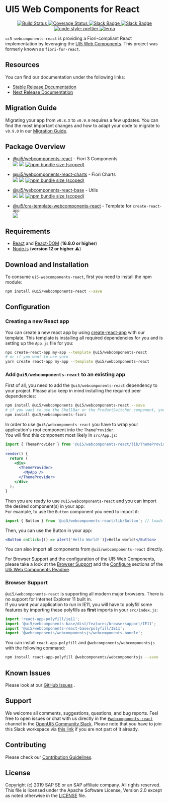 <a name="top"></a>
# UI5 Web Components for React
<p align="center">
  <a href="https://github.com/SAP/ui5-webcomponents-react/actions?query=workflow:%22build%22" target="_blank">
    <img alt="Build Status" src="https://github.com/SAP/ui5-webcomponents-react/workflows/build/badge.svg">
  </a>
  <a href='https://coveralls.io/github/SAP/ui5-webcomponents-react'>
    <img src='https://coveralls.io/repos/github/SAP/ui5-webcomponents-react/badge.svg' alt='Coverage Status' />
  </a>
  <a href="https://ui5-slack-invite.cfapps.eu10.hana.ondemand.com/" target="_blank">
      <img alt="Slack Badge" src="https://badgen.net/badge/slack/Join OpenUI5 Slack workspace/blue?icon=slack">
    </a>
  <a href="https://openui5.slack.com/archives/CSQEJ2J04" target="_blank">
    <img alt="Slack Badge" src="https://badgen.net/badge/slack/webcomponents-react/orange?icon=slack">
  </a>
  <a href="https://github.com/prettier/prettier" target="_blank">
    <img alt="code style: prettier" src="https://badgen.net/badge/code%20style/prettier?color=pink"> 
  </a>
  <a href="https://lernajs.io/" target="_blank">
  <img alt="lerna" src="https://badgen.net/badge/maintained%20with/lerna?color=purple">
  </a>
</p>

`ui5-webcomponents-react` is providing a Fiori-compliant React implementation by leveraging the [UI5 Web Components](https://github.com/SAP/ui5-webcomponents). 
This project was formerly known as `fiori-for-react`.

## Resources

You can find our documentation under the following links:
- [Stable Release Documentation](https://sap.github.io/ui5-webcomponents-react/)
- [Next Release Documentation](https://sap.github.io/ui5-webcomponents-react/master/)

## Migration Guide
Migrating your app from `v0.8.X` to `v0.9.0` requires a few updates. You can find the most important changes and how to adapt your code to migrate to `v0.9.0` in our [Migration Guide](https://github.com/SAP/ui5-webcomponents-react/blob/master/docs/MigrationGuide.stories.mdx).


## Package Overview

- [@ui5/webcomponents-react](https://github.com/SAP/ui5-webcomponents-react/tree/master/packages/main) - Fiori 3 Components<br/>
  [![](https://badgen.net/npm/v/@ui5/webcomponents-react?icon=npm)](https://www.npmjs.com/package/@ui5/webcomponents-react)
  [![](https://badgen.net/npm/v/@ui5/webcomponents-react/next?icon=npm)](https://www.npmjs.com/package/@ui5/webcomponents-react)
  [![npm bundle size (scoped)](https://badgen.net/bundlephobia/minzip/@ui5/webcomponents-react)](https://bundlephobia.com/result?p=@ui5/webcomponents-react)
  
- [@ui5/webcomponents-react-charts](https://github.com/SAP/ui5-webcomponents-react/tree/master/packages/charts) - Fiori Charts<br />
  [![](https://badgen.net/npm/v/@ui5/webcomponents-react-charts?icon=npm)](https://www.npmjs.com/package/@ui5/webcomponents-react-charts) 
  [![](https://badgen.net/npm/v/@ui5/webcomponents-react-charts/next?icon=npm)](https://www.npmjs.com/package/@ui5/webcomponents-react-charts)
  [![npm bundle size (scoped)](https://badgen.net/bundlephobia/minzip/@ui5/webcomponents-react-charts)](https://bundlephobia.com/result?p=@ui5/webcomponents-react-charts)
  
- [@ui5/webcomponents-react-base](https://github.com/SAP/ui5-webcomponents-react/tree/master/packages/base) - Utils<br />
  [![](https://badgen.net/npm/v/@ui5/webcomponents-react-base?icon=npm)](https://www.npmjs.com/package/@ui5/webcomponents-react-base)
  [![](https://badgen.net/npm/v/@ui5/webcomponents-react-base/next?icon=npm)](https://www.npmjs.com/package/@ui5/webcomponents-react-base)
  [![npm bundle size (scoped)](https://badgen.net/bundlephobia/minzip/@ui5/webcomponents-react-base)](https://bundlephobia.com/result?p=@ui5/webcomponents-react-base)
  
- [@ui5/cra-template-webcomponents-react](https://github.com/SAP/ui5-webcomponents-react/tree/master/packages/cra-template) - Template for `create-react-app` <br/>
  [![](https://badgen.net/npm/v/@ui5/cra-template-webcomponents-react?icon=npm)](https://www.npmjs.com/package/@ui5/cra-template-webcomponents-react)

<!-- *********************************************************************** -->
<a name="requirements"></a>
## Requirements

- [React](https://www.npmjs.com/package/react) and [React-DOM](https://www.npmjs.com/package/react-dom) (**16.8.0 or higher**)
- [Node.js](https://nodejs.org/) (**version 12 or higher** ⚠️)

<!-- *********************************************************************** -->
<a name="download"></a>
## Download and Installation

To consume `ui5-webcomponents-react`, first you need to install the npm module:
```sh
npm install @ui5/webcomponents-react --save
```

<!-- *********************************************************************** -->
<a name="configuration"></a>
## Configuration

### Creating a new React app

You can create a new react app by using [create-react-app](https://facebook.github.io/create-react-app/) with our template.
This template is installing all required dependencies for you and is setting up the `App.js` file for you:
```sh
npx create-react-app my-app --template @ui5/webcomponents-react
# or if you want to use yarn
yarn create react-app my-app --template @ui5/webcomponents-react
```

### Add `@ui5/webcomponents-react` to an existing app

First of all, you need to add the `@ui5/webcomponents-react` dependency to your project. Please also keep in mind installing the required peer dependencies:
```sh
npm install @ui5/webcomponents @ui5/webcomponents-react --save
# if you want to use the ShellBar or the ProductSwitcher component, you also need to install this package as well
npm install @ui5/webcomponents-fiori
```

In order to use `@ui5/webcomponents-react` you have to wrap your application's root component into the `ThemeProvider`.<br/>
You will find this component most likely in `src/App.js`: 
```jsx
import { ThemeProvider } from '@ui5/webcomponents-react/lib/ThemeProvider';
...
render() {
  return (
    <div>
      <ThemeProvider>
        <MyApp />
      </ThemeProvider>
    </div>
  );
}
```

Then you are ready to use `@ui5/webcomponents-react` and you can import the desired component(s) in your app:<br />
For example, to use the `Button` component you need to import it:

```jsx
import { Button } from '@ui5/webcomponents-react/lib/Button'; // loads ui5-button wrapped in a ui5-webcomponents-react component
```

Then, you can use the Button in your app:

```jsx
<Button onClick={() => alert('Hello World!')}>Hello world!</Button>
```

You can also import all components from `@ui5/webcomponents-react` directly.

For Browser Support and the configuration of the UI5 Web Components, please take a look at the 
 [Browser Support](https://github.com/SAP/ui5-webcomponents#browser-support) and the
 [Configure](https://github.com/SAP/ui5-webcomponents#browser-support) sections of the 
 [UI5 Web Components Readme](https://github.com/SAP/ui5-webcomponents#ui5-web-components).

### Browser Support
`@ui5/webcomponents-react` is supporting all modern major browsers. There is no support for Internet Explorer 11 built in.<br />
If you want your application to run in IE11, you will have to polyfill some features by importing these polyfills as **first** imports in your `src/index.js`:
```js
import 'react-app-polyfill/ie11';
import '@ui5/webcomponents-base/dist/features/browsersupport/IE11';
import '@ui5/webcomponents-react-base/polyfill/IE11';
import '@webcomponents/webcomponentsjs/webcomponents-bundle';
```
You can install `react-app-polyfill` and `@webcomponents/webcomponentsjs` with the following command:
```bash
npm install react-app-polyfill @webcomponents/webcomponentsjs --save
```

<!-- *********************************************************************** -->
<a name="issues"></a>
## Known Issues

Please look at our [GitHub Issues](https://github.com/SAP/ui5-webcomponents-react/issues) .

<!-- *********************************************************************** -->
<a name="support"></a>
## Support

We welcome all comments, suggestions, questions, and bug reports. Feel free to open issues or chat with us directly in the [`#webcomponents-react`](https://openui5.slack.com/archives/CSQEJ2J04) channel in the 
[OpenUI5 Community Slack](https://ui5-slack-invite.cfapps.eu10.hana.ondemand.com/).
Please note that you have to join this Slack workspace via [this link](https://ui5-slack-invite.cfapps.eu10.hana.ondemand.com/) if you are not part of it already.


<!-- *********************************************************************** -->
<a name="contributing"></a>
## Contributing
Please check our [Contribution Guidelines](/CONTRIBUTING.md).

<!-- *********************************************************************** -->
## License
Copyright (c) 2019 SAP SE or an SAP affiliate company. All rights reserved.
This file is licensed under the Apache Software License, Version 2.0 except as noted otherwise in the [LICENSE](/LICENSE) file.
